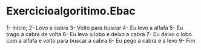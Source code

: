 # Exercicioalgoritimo.Ebac

1- Inicio;
2- Levo a cabra
3- Volto para buscar
4- Eu levo a alfafa
5- Eu trago a cabra de volta
6- Eu levo o lobo e deixo a cabra
7- Eu deixo o lobo com a alfafa e volto para buscar a cabra
8- Eu pego a cabra e a levo
9- Fim
